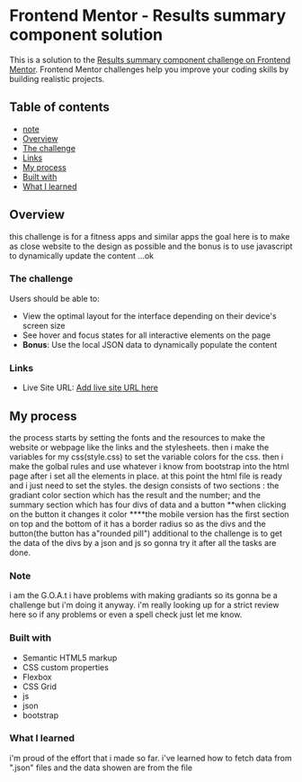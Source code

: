 # Frontend Mentor - Results summary component solution

This is a solution to the [Results summary component challenge on Frontend Mentor](https://www.frontendmentor.io/challenges/results-summary-component-CE_K6s0maV). Frontend Mentor challenges help you improve your coding skills by building realistic projects. 

## Table of contents
  - [note](#note)
  - [Overview](#overview)
  - [The challenge](#the-challenge)
  - [Links](#links) 
  - [My process](#my-process)
  - [Built with](#built-with)
  - [What I learned](#what-i-learned)

## Overview
this challenge is for a fitness apps and similar apps 
the goal here is to make as close website to the design as possible
and the bonus is to use javascript to dynamically update the content ...ok
### The challenge

Users should be able to:

- View the optimal layout for the interface depending on their device's screen size
- See hover and focus states for all interactive elements on the page
- **Bonus**: Use the local JSON data to dynamically populate the content

### Links

- Live Site URL: [Add live site URL here](https://abonsama.github.io/result-summary-/)

## My process
the process starts by setting the fonts and the resources to make the website or webpage like the links and the stylesheets.
then i make the variables for my css(style.css) to set the variable colors for the css.
then i make the golbal rules and use whatever i know from bootstrap into the html page after i set all the elements in place.
at this point the html file is ready and i just need to set the styles.
the design consists of two sections :
the gradiant color section which has the result and the number; and the summary section which has four divs of data and a button
**when clicking on the button it changes it color
****the mobile version has the first section on top and the bottom of it has a border radius so as the divs and the button(the button has a"rounded pill")
additional to the challenge is to get the data of the divs by a json and js so gonna try it after all the tasks are done.

### Note
i am the G.O.A.t
i have problems with making gradiants so its gonna be a challenge but i'm doing it anyway.
i'm really looking up for a strict review here so if any problems or even a spell check just let me know.
### Built with

- Semantic HTML5 markup
- CSS custom properties
- Flexbox
- CSS Grid
- js 
- json
- bootstrap


### What I learned


i'm proud of the effort that i made so far.
i've learned how to fetch data from ".json" files and the data showen are from the file
